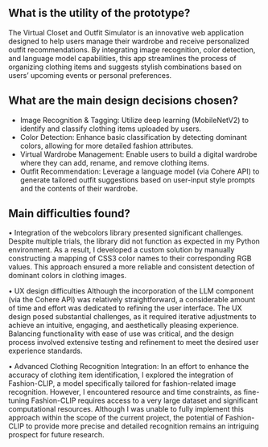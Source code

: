 ## What is the utility of the prototype?

The Virtual Closet and Outfit Simulator is an innovative web application designed to help users
manage their wardrobe and receive personalized outfit recommendations. By integrating image
recognition, color detection, and language model capabilities, this app streamlines the process of
organizing clothing items and suggests stylish combinations based on users’ upcoming events or
personal preferences.

## What are the main design decisions chosen?
- Image Recognition & Tagging: Utilize deep learning (MobileNetV2) to identify and classify
clothing items uploaded by users.
- Color Detection: Enhance basic classification by detecting dominant colors, allowing for more
detailed fashion attributes.
- Virtual Wardrobe Management: Enable users to build a digital wardrobe where they can add,
rename, and remove clothing items.
- Outfit Recommendation: Leverage a language model (via Cohere API) to generate tailored outfit
suggestions based on user-input style prompts and the contents of their wardrobe.

## Main difficulties found?
• Integration of the webcolors library presented significant challenges. Despite
multiple trials, the library did not function as expected in my Python environment.
As a result, I developed a custom solution by manually constructing a mapping of
CSS3 color names to their corresponding RGB values. This approach ensured a
more reliable and consistent detection of dominant colors in clothing images.

• UX design difficulties
Although the incorporation of the LLM component (via the Cohere API) was
relatively straightforward, a considerable amount of time and effort was dedicated
to refining the user interface. The UX design posed substantial challenges, as it
required iterative adjustments to achieve an intuitive, engaging, and aesthetically
pleasing experience. Balancing functionality with ease of use was critical, and the
design process involved extensive testing and refinement to meet the desired user
experience standards.

• Advanced Clothing Recognition Integration:
In an effort to enhance the accuracy of clothing item identification, I explored the
integration of Fashion-CLIP, a model specifically tailored for fashion-related image
recognition. However, I encountered resource and time constraints, as fine-tuning
Fashion-CLIP requires access to a very large dataset and significant computational
resources. Although I was unable to fully implement this approach within the scope
of the current project, the potential of Fashion-CLIP to provide more precise and
detailed recognition remains an intriguing prospect for future research.
